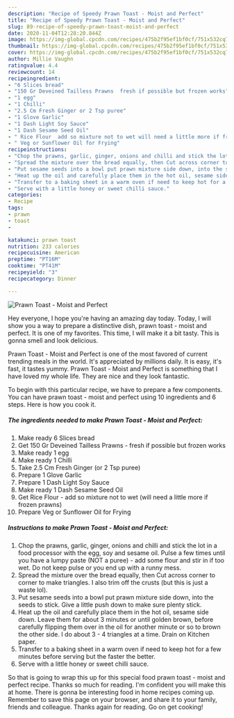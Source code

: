 ```yaml
---
description: "Recipe of Speedy Prawn Toast - Moist and Perfect"
title: "Recipe of Speedy Prawn Toast - Moist and Perfect"
slug: 89-recipe-of-speedy-prawn-toast-moist-and-perfect
date: 2020-11-04T12:28:20.844Z
image: https://img-global.cpcdn.com/recipes/475b2f95ef1bf0cf/751x532cq70/prawn-toast-moist-and-perfect-recipe-main-photo.jpg
thumbnail: https://img-global.cpcdn.com/recipes/475b2f95ef1bf0cf/751x532cq70/prawn-toast-moist-and-perfect-recipe-main-photo.jpg
cover: https://img-global.cpcdn.com/recipes/475b2f95ef1bf0cf/751x532cq70/prawn-toast-moist-and-perfect-recipe-main-photo.jpg
author: Millie Vaughn
ratingvalue: 4.4
reviewcount: 14
recipeingredient:
- "6 Slices bread"
- "150 Gr Deveined Tailless Prawns  fresh if possible but frozen works"
- "1 egg"
- "1 Chilli"
- "2.5 Cm Fresh Ginger or 2 Tsp puree"
- "1 Glove Garlic"
- "1 Dash Light Soy Sauce"
- "1 Dash Sesame Seed Oil"
- " Rice Flour  add so mixture not to wet will need a little more if frozen prawns"
- " Veg or Sunflower Oil for Frying"
recipeinstructions:
- "Chop the prawns, garlic, ginger, onions and chilli and stick the lot in a food processor with the egg, soy and sesame oil. Pulse a few times until you have a lumpy paste (NOT a puree) - add some flour and stir in if too wet. Do not keep pulse or you end up with a runny mess."
- "Spread the mixture over the bread equally, then Cut across corner to corner to make triangles. I also trim off the crusts (but this is just a waste lol)."
- "Put sesame seeds into a bowl put prawn mixture side down, into the seeds to stick. Give a little push down to make sure plenty stick."
- "Heat up the oil and carefully place them in the hot oil, sesame side down. Leave them for about 3 minutes or until golden brown, before carefully flipping them over in the oil for another minute or so to brown the other side. I do about 3 - 4 triangles at a time. Drain on Kitchen paper."
- "Transfer to a baking sheet in a warm oven if need to keep hot for a few minutes before serving but the faster the better."
- "Serve with a little honey or sweet chilli sauce."
categories:
- Recipe
tags:
- prawn
- toast
- 

katakunci: prawn toast  
nutrition: 233 calories
recipecuisine: American
preptime: "PT16M"
cooktime: "PT41M"
recipeyield: "3"
recipecategory: Dinner

---
```



![Prawn Toast - Moist and Perfect](https://img-global.cpcdn.com/recipes/475b2f95ef1bf0cf/751x532cq70/prawn-toast-moist-and-perfect-recipe-main-photo.jpg)

Hey everyone, I hope you're having an amazing day today. Today, I will show you a way to prepare a distinctive dish, prawn toast - moist and perfect. It is one of my favorites. This time, I will make it a bit tasty. This is gonna smell and look delicious.

Prawn Toast - Moist and Perfect is one of the most favored of current trending meals in the world. It's appreciated by millions daily. It is easy, it's fast, it tastes yummy. Prawn Toast - Moist and Perfect is something that I have loved my whole life. They are nice and they look fantastic.




To begin with this particular recipe, we have to prepare a few components. You can have prawn toast - moist and perfect using 10 ingredients and 6 steps. Here is how you cook it.

<!--inarticleads1-->

##### The ingredients needed to make Prawn Toast - Moist and Perfect:

1. Make ready 6 Slices bread
1. Get 150 Gr Deveined Tailless Prawns - fresh if possible but frozen works
1. Make ready 1 egg
1. Make ready 1 Chilli
1. Take 2.5 Cm Fresh Ginger (or 2 Tsp puree)
1. Prepare 1 Glove Garlic
1. Prepare 1 Dash Light Soy Sauce
1. Make ready 1 Dash Sesame Seed Oil
1. Get  Rice Flour - add so mixture not to wet (will need a little more if frozen prawns)
1. Prepare  Veg or Sunflower Oil for Frying




<!--inarticleads2-->

##### Instructions to make Prawn Toast - Moist and Perfect:

1. Chop the prawns, garlic, ginger, onions and chilli and stick the lot in a food processor with the egg, soy and sesame oil. Pulse a few times until you have a lumpy paste (NOT a puree) - add some flour and stir in if too wet. Do not keep pulse or you end up with a runny mess.
1. Spread the mixture over the bread equally, then Cut across corner to corner to make triangles. I also trim off the crusts (but this is just a waste lol).
1. Put sesame seeds into a bowl put prawn mixture side down, into the seeds to stick. Give a little push down to make sure plenty stick.
1. Heat up the oil and carefully place them in the hot oil, sesame side down. Leave them for about 3 minutes or until golden brown, before carefully flipping them over in the oil for another minute or so to brown the other side. I do about 3 - 4 triangles at a time. Drain on Kitchen paper.
1. Transfer to a baking sheet in a warm oven if need to keep hot for a few minutes before serving but the faster the better.
1. Serve with a little honey or sweet chilli sauce.




So that is going to wrap this up for this special food prawn toast - moist and perfect recipe. Thanks so much for reading. I'm confident you will make this at home. There is gonna be interesting food in home recipes coming up. Remember to save this page on your browser, and share it to your family, friends and colleague. Thanks again for reading. Go on get cooking!
